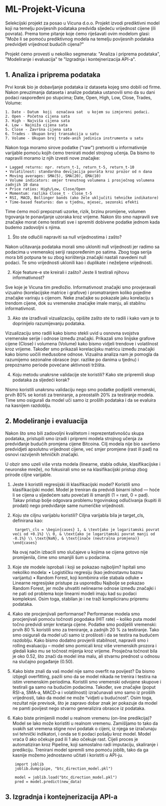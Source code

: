 # ML-Projekt-Vicuna
Selekcijski projekt za posao u Vicuna d.o.o. Projekt izvodi prediktivni model koji na temelju povijesnih podataka predviđa sljedeću vrijednost cijene (ili povrata). Prema tome pitanje koje ćemo riješavati ovim modelom glasi: "Može li se pomoću prediktivnog modela na temelju povijesnih podataka predvidjeti vrijednost budućih cijena?"

Projekt ćemo provesti u nekoliko segmenata: "Analiza i priprema podataka", "Modeliranje i evaluacija" te "Izgradnja i kontejnerizacija API-a".

## 1. Analiza i priprema podataka
Prvi korak bio je dobavljanje podataka iz dataseta kojeg smo dobili od firme. Nakon preuzimanja dataseta i analize podataka ustanovili smo da su dani podaci raspoređeni po stupcima; Date, Open, High, Low, Close, Trades, Volume:

    1. Date - Datum  koji  označava sat  u kojem su izmjereni podaci. 
    2. Open - Početna cijena sata 
    3. High - Najviša cijena sata 
    4. Low - Najniža cijena sata 
    5. Close - Završna cijena sata 
    6. Trades - Ukupan broj transakcija u satu 
    7. Volume - Ukupan broj trade-anih jedinica instrumenta u satu

Nakon toga moramo sirove podatke ("raw") pretvoriti u informativnije varijable pomoću kojih ćemo trenirati model strojnog učenja. Da bismo to napravili moramo iz njih izvesti nove značajke:

    • Lagged returns: npr. return_t-1, return_t-5, return_t-10 
    • Volatilnost: standardna devijacija povrata kroz prozor od n dana 
    • Moving averages: SMA(5), SMA(20), EMA(10) 
    • Volume indicators: omjer trenutnog volumena i prosječnog volumena zadnjih 10 dana 
    • Price ratios: High/Low, Close/Open 
    • Momentum: razlika Close_t - Close_t-5 
    • RSI, MACD, Bollinger bands (ako žele uključiti tehničke indikatore) 
    • Time-based features: dan u tjednu, mjesec, sezonski efekti 

Time ćemo moći prepoznati uzorke, rizik, brzinu promijene, volumen trgovanja te ponavljanje uzoraka kroz vrijeme. Nakon što smo napravili sve značajke morat ćemo testirati sve i spremiti dobivene podatke jednom kada budemo zadovoljni s njima.

1. Što ste odlučili napraviti sa null vrijednostima i zašto? 

Nakon učitavanja podataka morali smo ukloniti null vrijednosti jer radimo sa podacima u vremenskoj seriji raspoređenim po satima. Zbog toga serija mora biti potpuna te su zbog korištenja značajki nastali navedeni null podaci. Te smo vrijednosti uklonili kao i duplikate i neželjene vrijednosti.

2. Koje feature-e ste kreirali i zašto? Jeste li testirali njihovu informativnost? 

Sve koje je Vicuna tim predložio. Informativnost značajki smo provjeravali vizualno (korelacijske matrice i grafove) i promatranjem koliko pojedine značajke variraju s cijenom.
Neke značajke su pokazale jaku korelaciju s trendom cijene, dok su vremenske značajke imale manju, ali stabilnu informativnost.

3. Ako ste izrađivali vizualizaciju, opišite zašto ste to radili i kako vam je to doprinijelo razumijevanju podataka. 

Vizualizaciju smo radili kako bismo stekli uvid u osnovna svojstva vremenske serije i odnose između značajki.
Prikazali smo linijske grafove cijene (Close) i volumena (Volume) kako bismo vidjeli trendove i volatilnost kroz vrijeme. Također smo prikazali korelacijsku matricu između značajki kako bismo uočili međusobne odnose.
Vizualna analiza nam je pomogla da razumijemo sezonalne obrasce (npr. razlike po danima u tjednu) i prepoznamo periode povećane aktivnosti tržišta.

4. Koju metodu unakrsne validacije ste koristili? Kako ste pripremili skup podataka za sljedeći korak?

Nismo koristili unakrsnu validaciju nego smo podatke podijelili vremenski, prvih 80% se koristi za treniranje, a preostalih 20% za testiranje modela. Time smo osigurali da model uči samo iz prošlih podataka i da se evaluira na kasnijem razdoblju.


## 2. Modeliranje i evaluacija
Nakon što smo bili zadovoljni kvalitetom i reprezentativnošću skupa podataka, pristupili smo izradi i pripremi modela strojnog učenja za predviđanje budućih promjena cijene Bitcoina. Cilj modela nije bio savršeno predvidjeti apsolutnu vrijednost cijene, već smjer promjene (rast ili pad) na osnovi razvijenih tehničkih značajki.

U obzir smo uzeli više vrsta modela (linearne, stabla odluke, klasifikacijske i neuronske mreže), no fokusirali smo se na klasifikacijski pristup zbog prirode ciljne varijable.

1. Jeste li koristili regresijski ili klasifikacijski model? 
    Koristili smo klasifikacijski model. Model je treniran da predvidi binarni ishod — hoće li se cijena u sljedećem satu povećati ili smanjiti (1 = rast, 0 = pad). Takav pristup bolje odgovara problemu trgovinskog odlučivanja (kupiti ili prodati) nego predviđanje same numeričke vrijednosti.

2. Koju ste ciljnu varijablu koristili? 
    Ciljna varijabla bila je target_cls, definirana kao:

        target\_cls = \begin{cases} 1, & \text{ako je logaritamski povrat veći od +0.1%} \\ 0, & \text{ako je logaritamski povrat manji od -0.1%} \\ \text{NaN}, & \text{inače (neutralna promjena)} \end{cases}

    Na ovaj način izbacili smo slučajeve u kojima se cijena gotovo nije promijenila, čime smo smanjili šum u podacima.

3. Koje ste modele isprobali i koji se pokazao najboljim? 
    Ispitali smo nekoliko modela:
    • Logističku regresiju (kao jednostavnu baznu varijantu)
    • Random Forest, koji kombinira više stabala odluke
    • Linearne regresijske pristupe za usporedbu
    Najbolje se pokazao Random Forest, jer može uhvatiti nelinearne odnose između značajki i ne pati od problema koje linearni modeli imaju kad su podaci kompleksni. Osim toga, stabilan je i ne traži kompliciranu pripremu podataka.

4. Kako ste procjenjivali performanse? 
    Performanse modela smo procjenjivali pomoću točnosti pogodaka (HIT rate) – koliko puta model točno predvidi smjer kretanja cijene. Podatke smo podijelili vremenski: prvih 80 % koristili smo za treniranje, a zadnjih 20 % za testiranje. Tako smo osigurali da model uči samo iz prošlosti i da se testira na budućem razdoblju. Kako bismo dodatno provjerili stabilnost, napravili smo i rolling evaluaciju – model smo pomicali kroz više vremenskih prozora i gledali kako mu se točnost mijenja kroz vrijeme. Prosječna točnost bila je oko 0.52, što znači da model ima malu, ali stvarnu prednost u odnosu na slučajno pogađanje (0.50).

5. Kako biste znali da vaš model nije samo overfit na povijest? 
    Da bismo izbjegli overfitting, pazili smo da se model nikada ne trenira i testira na istim vremenskim periodima.
    Koristili smo vremenski odvojene skupove i testirali ga samo na budućim podacima.
    Također, sve značajke (poput RSI-a, SMA-a, MACD-a i volatilnosti) izračunavali smo samo iz prošlih vrijednosti, tako da model ne može “vidjeti u budućnost”. Osim toga, rezultat nije previsok, što je zapravo dobar znak jer pokazuje da model ne pamti povijest nego stvarno generalizira obrasce iz podataka.

6. Kako biste primijenili model u realnom vremenu (on-line predikcija)?
    Model se lako može koristiti u realnom vremenu. Zamišljamo to tako da svakih sat vremena stigne novi podatak o cijeni, iz njega se izračunaju svi tehnički indikatori, i onda se ti podaci pošalju kroz model. Model vraća 0 ako očekuje pad ili 1 ako očekuje rast. Cijeli proces je automatiziran kroz Pipeline, koji samostalno radi imputaciju, skaliranje i predikciju. Trenirani model spremili smo pomoću joblib, tako da ga kasnije možemo jednostavno učitati i koristiti u API-ju.

        import joblib
        joblib.dump(pipe, "btc_direction_model.pkl")

        model = joblib.load("btc_direction_model.pkl")
        pred = model.predict(new_data)

## 3. Izgradnja i kontejnerizacija API-a
